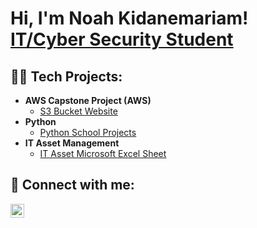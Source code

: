<h1>Hi, I'm Noah Kidanemariam! <br/><a href="https://www.linkedin.com/in/noah-kidanemariam-485895306/">IT/Cyber Security Student</a>

  <h2>👨‍💻 Tech Projects:</h2>

- <b>AWS Capstone Project (AWS)</b>
  - [S3 Bucket Website](https://sunshinecafe.s3.us-east-1.amazonaws.com/casunshine.html)
- <b>Python</b>
  - [Python School Projects](https://github.com/NoahKid/Python-work)
- <b>IT Asset Management</b>
  - [IT Asset Microsoft Excel Sheet](https://github.com/NoahKid/Python-work)


<h2> 🤳 Connect with me:</h2>

[<img align="left" alt="JoshMadakor | LinkedIn" width="22px" src="https://cdn.jsdelivr.net/npm/simple-icons@v3/icons/linkedin.svg" />][linkedin]



[linkedin]: https://www.linkedin.com/in/noah-kidanemariam-485895306/

<!--
**joshmadakor1/joshmadakor1** is a ✨ _special_ ✨ repository because its `README.md` (this file) appears on your GitHub profile.

Here are some ideas to get you started:

- 🔭 I’m currently working on ...
- 🌱 I’m currently learning ...
- 👯 I’m looking to collaborate on ...
- 🤔 I’m looking for help with ...
- 💬 Ask me about ...
- 📫 How to reach me: ...
- 😄 Pronouns: ...
- ⚡ Fun fact: ...
-->
